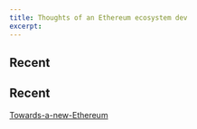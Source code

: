 ```yaml
---
title: Thoughts of an Ethereum ecosystem dev
excerpt:
---
```

## Recent
## Recent
[Towards-a-new-Ethereum](Towards-a-new-Ethereum.md)
